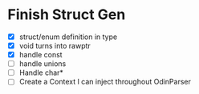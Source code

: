 # Finish Struct Gen

- [x] struct/enum definition in type
- [x] void turns into rawptr
- [x] handle const
- [ ] handle unions
- [ ] Handle char*
- [ ] Create a Context I can inject throughout OdinParser
